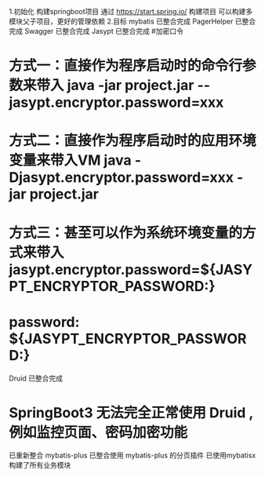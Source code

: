 1.初始化 构建springboot项目
通过 https://start.spring.io/ 构建项目
可以构建多模块父子项目，更好的管理依赖
2.目标
mybatis 已整合完成
PagerHelper 已整合完成
Swagger 已整合完成
Jasypt 已整合完成
#加密口令

# 方式一：直接作为程序启动时的命令行参数来带入 java -jar project.jar --jasypt.encryptor.password=xxx

# 方式二：直接作为程序启动时的应用环境变量来带入VM java -Djasypt.encryptor.password=xxx -jar project.jar

# 方式三：甚至可以作为系统环境变量的方式来带入 jasypt.encryptor.password=${JASYPT_ENCRYPTOR_PASSWORD:}

# password: ${JASYPT_ENCRYPTOR_PASSWORD:}

Druid 已整合完成

# SpringBoot3 无法完全正常使用 Druid , 例如监控页面、密码加密功能

已重新整合 mybatis-plus
已整合使用 mybatis-plus 的分页插件
已使用mybatisx构建了所有业务模块
